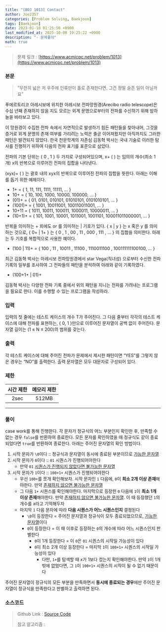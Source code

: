 ```yaml
---
title: "[BOJ 1013] Contact"
author: Joe2357
categories: [Problem Solving, Baekjoon]
tags: [Baekjoon]
date: 2023-01-10 01:25:50 +0900
last_modified_at: 2025-10-08 19:25:22 +0900
description: "- 문제풀이"
math: true
---
```


> 문제 링크 : [https://www.acmicpc.net/problem/1013](https://www.acmicpc.net/problem/1013)


### 본문

<blockquote>“무한히 넓은 저 우주에 인류만이 홀로 존재한다면, 그건 정말 슬픈 일이 아닐까요”</blockquote>
<p>푸에르토리코 아레시보에 위치한 아레시보 전파망원경(Arecibo radio telescope)은 수십 년째 존재하지 않을 지도 모르는 외계 문명으로부터의 전파를 수신하기 위해 밤하늘을 바라보고 있다.</p>
<p>이 망원경이 수집한 전파 속에서 자연적으로 발생하기 힘든 패턴들을 찾아내어, 그것을 증거로 외계 문명의 존재 여부를 가리려는 노력은 줄곧 이어져왔지만 아직까지도 그러한 패턴은 발견되지 않았다. 한국 천문학계의 자존심 김동혁 박사는 국내 기술로 이러한 탐사를 진행하기 위하여 다음의 전파 표기를 표준으로 삼았다.</p>
<p>전파의 기본 단위는 { 0 , 1 } 두 가지로 구성되어있으며, x+ (  ) 는 임의의 개수(최소 1개) x의 반복으로 이루어진 전파의 집합을 나타낸다.</p>
<p>(xyx)+ (  ) 는 괄호 내의 xyx의 반복으로 이루어진 전파의 집합을 뜻한다. 아래는 이해를 돕기 위한 예제이다.</p>
<ul>
<li>1+ = { 1, 11, 111, 1111, 11111, … }</li>
<li>10+ = { 10, 100, 1000, 10000, 100000, … }</li>
<li>(01)+ = { 01, 0101, 010101, 01010101, 0101010101, … }</li>
<li>(1001)+ = { 1001, 10011001, 100110011001, … }</li>
<li>10+11 = { 1011, 10011, 100011, 1000011, 10000011, … }</li>
<li>(10+1)+ = { 101, 1001, 10001, 1011001, 1001101, 100011011000001, … }</li>
</ul>
<p>반복을 의미하는 + 외에도 or 를 의미하는 | 기호가 있다. { x | y } 는 x 혹은 y 를 의미하는 것으로, { 0+ | 1+ } 는 { 0 , 1 , 00 , 11 , 000 , 111 , … } 의 집합을 의미한다. 아래는 두 기호를 복합적으로 사용한 예이다.</p>
<ul>
<li>(100 | 11)+ = { 100 , 11 , 10011 , 11100 , 1110011100 , 100111111100100, … }</li>
</ul>
<p>최근 김동혁 박사는 아레시보 전파망원경에서 star Vega(직녀성) 으로부터 수신한 전파 기록의 일부를 조사하여 그 전파들의 패턴을 분석하여 아래와 같이 기록하였다.</p>
<ul>
<li>(100+1+ | 01)+</li>
</ul>
<p>김동혁 박사는 다양한 전파 기록 중에서 위의 패턴을 지니는 전파를 가려내는 프로그램을 필요로 한다. 이를 수행할 수 있는 프로그램을 작성하라.</p>



### 입력

<p>입력의 첫 줄에는 테스트 케이스의 개수 T가 주어진다. 그 다음 줄부터 각각의 테스트 케이스에 대해 전파를 표현하는, { 0, 1 }만으로 이루어진 문자열이 공백 없이 주어진다. 문자열 길이는 (1 ≤ N ≤ 200)의 범위를 갖는다.</p>



### 출력

<p>각 테스트 케이스에 대해 주어진 전파가 문제에서 제시한 패턴이면 “YES”를 그렇지 않은 경우는 “NO”를 출력한다. 출력 문자열은 모두 대문자로 구성되어 있다.</p>



### 제한

| 시간 제한 | 메모리 제한 |
| :-------: | :---------: |
| 2sec | 512MB |

---


### 풀이

case work를 통해 진행한다. 각 문자가 정규식의 어느 부분인지 확인한 후, 만족할 수 없는 경우 `false`를 반환하여 종료한다. 모든 문자를 확인하였을 때 정규식도 같이 종료되었다면 `true`를 반환하여 종료한다. 아래는 주어진 문자열의 확인 방법이다.



1. 시작 문자가 `\0`이다 :: 정규식과 문자열이 동시에 종료된 부분이므로 <u>가능한 문자열</u>
2. 시작 문자가 `0`이다 :: `01` 시퀀스가 진행되어야한다
   - 만약 `01` <u>시퀀스가 진행되지 않았다면 불가능한 문자열</u>
3. 시작 문자가 `1`이다 :: `100+1+` 시퀀스가 진행되어야한다
   - 우선 `100+`를 쪼개 확인해보자. 시작 문자인 `1` 다음에, `0`이 **최소 2개 이상 존재**해야한다. 만약 <u>존재하지 않으면 불가능한 문자열</u>
   - 그 다음 `1+` 시퀀스를 확인해야한다. 마지막으로 등장한 `0` 다음에 `1`이 **최소 1개 이상 존재**해야한다. 만약 <u>존재하지 않으면 불가능한 문자열</u>. 이 때 등장했던 `1`의 개수를 $x$라고 기억해두자
   - 마지막 `1` 다음 문자에 따라 **다음 시퀀스가 어느 시퀀스인지** 결졍된다
     - `\0`이 등장한다 = 주어진 문자열과 정규식이 모두 종료되었으므로, <u>가능한 문자열</u>이다
     - `0`이 등장한다 = 이 때 이후로 등장하는 `0`의 개수에 따라 어느 시퀀스인지 판별한다
       - `0`이 $1$개 등장한다 = 이 `0`은 `01` 시퀀스의 시작일 가능성이 있다
       - `0`이 최소 $2$개 이상 등장한다 = 마지막 `1`이 `100+1+` 시퀀스의 시작일 가능성이 있다
         - 다만, `1+`를 탐색할 때 $x$가 $1$보다 컸는지 확인해야한다. 만약 `1`이 1개밖에 없었다면, 그 `1`이 `100+1+` 시퀀스의 시작이 될 수 없기 때문이다



주어진 문자열이 정규식의 모든 부분을 만족하면서 **동시에 종료되는 경우**에만 주어진 문자열이 정규식을 만족한다고 판별하고 출력하면 된다.



### 소스코드

> Github Link : [Source Code](https://github.com/Joe2357/Baekjoon/blob/master/C/Code/1000/1013.c)
>
> 참고 알고리즘 : 